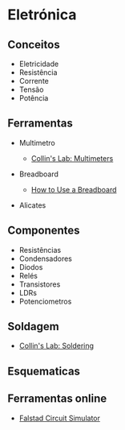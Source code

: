 # Eletrónica

## Conceitos

* Eletricidade
* Resistência
* Corrente
* Tensão
* Potência

## Ferramentas

* Multimetro
  * [Collin's Lab: Multimeters](https://www.youtube.com/watch?v=rPGoMbVSUu8)

* Breadboard
  * [How to Use a Breadboard](https://www.youtube.com/watch?v=6WReFkfrUIk)
* Alicates

## Componentes

* Resistências
* Condensadores
* Diodos
* Relés
* Transistores
* LDRs
* Potenciometros

## Soldagem

* [Collin's Lab: Soldering](https://www.youtube.com/watch?v=QKbJxytERvg)

## Esquematicas



## Ferramentas online

* [Falstad Circuit Simulator](http://www.falstad.com/circuit/)
